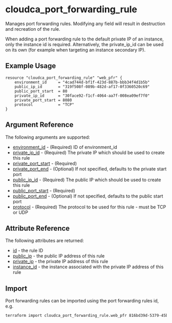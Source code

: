 # cloudca_port_forwarding_rule

Manages port forwarding rules. Modifying any field will result in destruction and recreation of the rule.

When adding a port forwarding rule to the default private IP of an instance, only the instance id is required. Alternatively, the private_ip_id can be used on its own (for example when targeting an instance secondary IP).

## Example Usage

```hcl
resource "cloudca_port_forwarding_rule" "web_pfr" {
    environment_id     = "4cad744d-bf1f-423d-887b-bbb34f4d1b5b"
    public_ip_id       = "319f508f-089b-482d-af17-0f3360520c69"
    public_port_start  = 80
    private_ip_id      = "30face92-f1cf-4064-aa7f-008ea09ef7f0"
    private_port_start = 8080
    protocol           = "TCP"
}
```

## Argument Reference

The following arguments are supported:

- [environment_id](#environment_id) - (Required) ID of environment_id
- [private_ip_id](#private_ip_id) - (Required) The private IP which should be used to create this rule
- [private_port_start](#private_port_start) - (Required)
- [private_port_end](#private_port_end) - (Optional) If not specified, defaults to the private start port
- [public_ip_id](#public_ip_id) - (Required) The public IP which should be used to create this rule
- [public_port_start](#public_port_start) - (Required)
- [public_port_end](#public_port_end) - (Optional) If not specified, defaults to the public start port
- [protocol](#protocol) - (Required) The protocol to be used for this rule - must be TCP or UDP

## Attribute Reference

The following attributes are returned:

- [id](#id) - the rule ID
- [public_ip](#public_ip) - the public IP address of this rule
- [private_ip](#private_ip) - the private IP address of this rule
- [instance_id](#instance_id) - the instance associated with the private IP address of this rule

## Import

Port forwarding rules can be imported using the port forwarding rules id, e.g.

```bash
terraform import cloudca_port_forwarding_rule.web_pfr 816bd39d-5379-45be-b7a1-6b2ea18cec62
```
